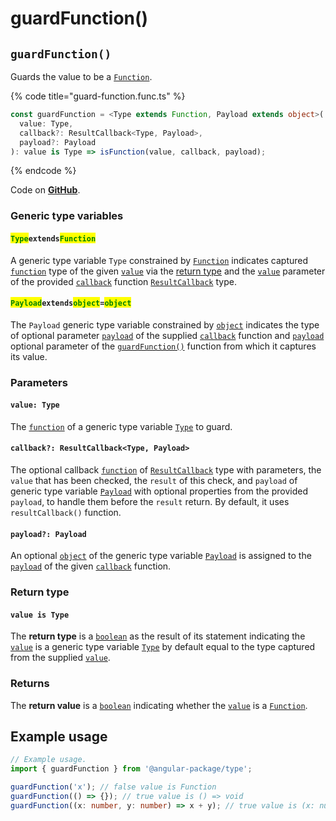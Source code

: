 # guardFunction()

## `guardFunction()`

Guards the value to be a [`Function`](https://developer.mozilla.org/en-US/docs/Web/JavaScript/Reference/Global\_Objects/Function).

{% code title="guard-function.func.ts" %}
```typescript
const guardFunction = <Type extends Function, Payload extends object>(
  value: Type,
  callback?: ResultCallback<Type, Payload>,
  payload?: Payload
): value is Type => isFunction(value, callback, payload);
```
{% endcode %}

Code on [**GitHub**](https://github.com/angular-package/type/blob/5.0.x/src/guard/lib/guard-function.func.ts).

### Generic type variables

#### <mark style="color:green;">**`Type`**</mark>**`extends`**<mark style="color:green;">**`Function`**</mark>

A generic type variable `Type` constrained by [`Function`](https://developer.mozilla.org/en-US/docs/Web/JavaScript/Reference/Global\_Objects/Function) indicates captured [`function`](https://developer.mozilla.org/en-US/docs/Web/JavaScript/Reference/Global\_Objects/Function) type of the given [`value`](page-6.md#value-type) via the [return type](page-6.md#return-type) and the [`value`](../types/resultcallback.md#value-value) parameter of the provided [`callback`](page-6.md#callback-resultcallback-less-than-bigint-payload-greater-than) function [`ResultCallback`](../types/resultcallback.md) type.

#### <mark style="color:green;">**`Payload`**</mark>**`extends`**<mark style="color:green;">**`object`**</mark>**`=`**<mark style="color:green;">**`object`**</mark>

The `Payload` generic type variable constrained by [`object`](https://www.typescriptlang.org/docs/handbook/basic-types.html#object) indicates the type of optional parameter [`payload`](../types/resultcallback.md#payload-payload) of the supplied [`callback`](page-6.md#callback-resultcallback-less-than-type-payload-greater-than) function and [`payload`](page-6.md#payload-payload) optional parameter of the [`guardFunction()`](page-6.md#guardfunction) function from which it captures its value.

### Parameters

#### `value: Type`

The [`function`](https://developer.mozilla.org/en-US/docs/Web/JavaScript/Reference/Global\_Objects/Function) of a generic type variable [`Type`](page-6.md#typeextendsfunction) to guard.

#### `callback?: ResultCallback<Type, Payload>`

The optional callback [`function`](https://developer.mozilla.org/en-US/docs/Web/JavaScript/Guide/Functions) of [`ResultCallback`](../types/resultcallback.md) type with parameters, the `value` that has been checked, the `result` of this check, and `payload` of generic type variable [`Payload`](page-6.md#payloadextendsobject-object) with optional properties from the provided `payload`, to handle them before the `result` return. By default, it uses `resultCallback()` function.

#### `payload?: Payload`

An optional [`object`](https://developer.mozilla.org/en-US/docs/Web/JavaScript/Reference/Global\_Objects/Object) of the generic type variable [`Payload`](page-6.md#payloadextendsobject-object) is assigned to the [`payload`](../types/resultcallback.md#payload-payload) of the given [`callback`](page-6.md#callback-resultcallback-less-than-bigint-payload-greater-than) function.

### Return type

#### `value is Type`

The **return type** is a [`boolean`](https://www.typescriptlang.org/docs/handbook/basic-types.html#boolean) as the result of its statement indicating the [`value`](page-6.md#value-type) is a generic type variable [`Type`](page-6.md#typeextendsfunction) by default equal to the type captured from the supplied [`value`](page-6.md#value-type).

### Returns

The **return value** is a [`boolean`](https://www.typescriptlang.org/docs/handbook/basic-types.html#boolean) indicating whether the [`value`](page-6.md#value-type) is a [`Function`](https://developer.mozilla.org/en-US/docs/Web/JavaScript/Reference/Global\_Objects/Function).

## Example usage

```typescript
// Example usage.
import { guardFunction } from '@angular-package/type';

guardFunction('x'); // false value is Function
guardFunction(() => {}); // true value is () => void
guardFunction((x: number, y: number) => x + y); // true value is (x: number, y: number) => number
```

